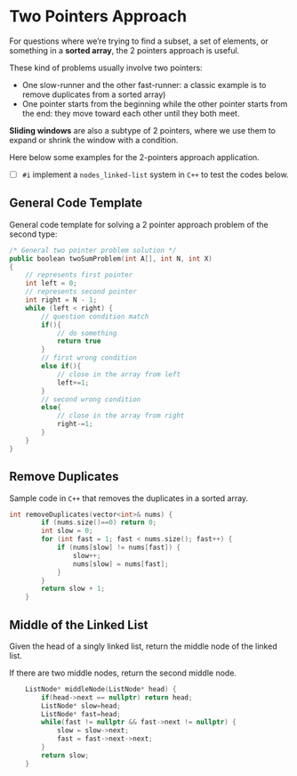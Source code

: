 # Two Pointers Approach

For questions where we’re trying to find a subset, a set of elements, or something in a **sorted array**, the 2 pointers approach is useful.

These kind of problems usually involve two pointers:

- One slow-runner and the other fast-runner: a classic example is to remove duplicates from a sorted array)
- One pointer starts from the beginning while the other pointer starts from the end: they move toward each other until they both meet.

**Sliding windows** are also a subtype of 2 pointers, where we use them to expand or shrink the window with a condition. 

Here below some examples for the 2-pointers approach application.

- [ ] `#i` implement a `nodes_linked-list` system in `C++` to test the codes below.

## General Code Template

General code template for solving a 2 pointer approach problem of the second type:

```cpp
/* General two pointer problem solution */
public boolean twoSumProblem(int A[], int N, int X)
{
    // represents first pointer
    int left = 0;
    // represents second pointer
    int right = N - 1;
    while (left < right) {
        // question condition match
        if(){
            // do something
            return true
        }
        // first wrong condition
        else if(){
            // close in the array from left
            left+=1;    
        }
        // second wrong condition
        else{
            // close in the array from right
            right-=1;
        }
    }
}
```

## Remove Duplicates 

Sample code in `C++` that removes the duplicates in a sorted array.

```cpp
int removeDuplicates(vector<int>& nums) {
        if (nums.size()==0) return 0;
        int slow = 0;
        for (int fast = 1; fast < nums.size(); fast++) {
            if (nums[slow] != nums[fast]) {
                slow++;
                nums[slow] = nums[fast];
            }
        }
        return slow + 1;
    }
```

## Middle of the Linked List

Given the head of a singly linked list, return the middle node of the linked list.

If there are two middle nodes, return the second middle node.

```cpp
    ListNode* middleNode(ListNode* head) {
        if(head->next == nullptr) return head;
        ListNode* slow=head;
        ListNode* fast=head;
        while(fast != nullptr && fast->next != nullptr) {
            slow = slow->next;
            fast = fast->next->next;
        }
        return slow;
    }
```
